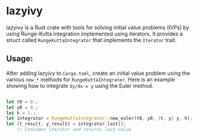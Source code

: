 # lazyivy

lazyivy is a Rust crate with tools for solving initial value problems (IVPs) 
by using Runge-Kutta integration implemented using iterators. It provides a 
struct called `RungeKuttaIntegrator` that implements the `Iterator` trait. 

## Usage: 

After adding lazyivy to `Cargo.toml`, create an initial value problem using 
the various `new_*` methods for `RungeKuttaIntegrator`. Here is an example 
showing how to integrate `dy/dx = y` using the Euler method. 

```rust

let t0 = 0.;
let y0 = 0.;
let h = 1.;
let integrator = RungeKuttaIntegrator::new_euler(t0, y0, |t, y| y, h);
let (t_result, y_result) = integrator.last(); 
    // Consumes iterator and returns last value 
```
